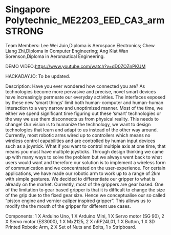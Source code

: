 # Singapore Polytechnic_ME2203_EED_CA3_armSTRONG

Team Members: Lee Wei Juin,Diploma is Aerospace Electronics; Chew Liang Zhi,Diploma in Computer Engineering; Ang Kiat Wan Sorenson,Diploma in Aeronautical Engineering.

DEMO VIDEO:https://www.youtube.com/watch?v=dD0ZOZnPKUM

HACKADAY.IO: To be updated.

Description: Have you ever wondered how connected you are? As technologies become more pervasive and precise, novel smart devices have increasingly permeate our everyday activities. The interfaces exposed by these new ‘smart things’ limit both human-computer and human-human interaction to a very narrow and unoptimized manner. Most of the time, we either we spend significant time figuring out these ‘smart’ technologies or the way we use them disconnects us from physical reality. This needs to change! Our vision is to humanize the technology, we want to design technologies that learn and adapt to us instead of the other way around. Currently, most robotic arms wired up to controllers which means no wireless control capabilities and are controlled by human input devices such as a joystick. What if you want to control multiple axis at one time, that means you must have multiple joysticks. Through design thinking we came up with many ways to solve the problem but we always went back to what users would want and therefore our solution is to implement a wireless form of communication and we concentrated on the user-experience. For certain applications, we have made our robotic arm to work up to a range of 2km with simple gestures. We decided to differentiate our gripper to what is already on the market. Currently, most of the grippers are gear based. One of the limitation to gear based gripper is that it is difficult to change the size of the grip due to the fixed gear size. Hence we conceptualise our so called “piston engine and vernier caliper inspired gripper”. This allows us to modify the the mouth of the gripper for different use cases.

Components: 1 X Arduino Uno, 1 X Arduino Mini, 1 X Servo motor (SG 90), 2 X Servo motor (ES3000), 1 X Mx2125, 2 X nRF24L01, 1 X Button, 1 X 3D Printed Robotic Arm, 2 X Set of Nuts and Bolts, 1 x Stripboard.
